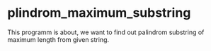# plindrom_maximum_substring
This programm is about, we want to find out palindrom substring of maximum length from given string.
